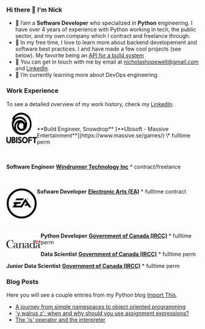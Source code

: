 ### Hi there 👋 I'm Nick

- 🐍 I’am a **Software Developer** who specialized in **Python** engineering. I have over 4 years of experience with Python working in tech, the public sector, and my own company which I contract and freelance through.
- 🔭 In my free time, I love to learn more about backend developement and software best practices. I and have made a few cool projects (see below). My favorite being an [API for a build system](https://github.com/NHopewell/diskspace-monitor-CRUD)
- 💬 You can get in touch with me by email at [nicholashopewell@gmail.com](mailto:nicholashopewell@gmail.com) and [LinkedIn](https://www.linkedin.com/in/nick-hopewell/).
- 🌱 I’m currently learning more about DevOps engineering.

### Work Experience

To see a detailed overview of my work history, check my [LinkedIn](https://www.linkedin.com/in/nick-hopewell/).

[<img align="left" height="80px" width="80px" alt="massive" src="employer_images/Ubisoft_logo.png">](https://www.massive.se/games/)

<br/>
<br/> 
**Build Engineer, Snowdrop**
[**Ubisoft - Massive Entertainment**](https://www.massive.se/games/) \* fulltime perm
<br/>
<br/>  
<br/>

**Software Engineer**
[**Windrunner Technology Inc**](https://www.linkedin.com/company/78842977/) \* contract/freelance
<br/>  
<br/>

[<img align="left" height="80px" width="80px" alt="EA" src="employer_images/EA_logo_Electronic_Arts.png">](https://www.ea.com/)

**Sofware Developer**
[**Electronic Arts (EA)**](https://www.ea.com/) \* fulltime contract
<br/>  
<br/>
<br/>  
<br/>

[<img align="left" height="61px" width="90px" alt="gov" src="employer_images/Government-of-Canada-logo.png">](https://www.canada.ca/en/immigration-refugees-citizenship.html)

**Python Developer**
[**Government of Canada (IRCC)**](https://www.canada.ca/en/immigration-refugees-citizenship.html) \* fulltime perm
<br/>

**Data Scientist**
[**Government of Canada (IRCC)**](https://www.canada.ca/en/immigration-refugees-citizenship.html) \* fulltime perm
<br/>

**Junior Data Scientist**
[**Government of Canada (IRCC)**](https://www.canada.ca/en/immigration-refugees-citizenship.html) \* fulltime perm

### Blog Posts

Here you will see a couple entries from my Python blog [Import This](https://nicholashopewell.com/import-this/).

<!-- BLOG_START -->

- [A journey from simple namespaces to object oriented programming](https://nicholashopewell.com/import-this/2021/02/17/from-simple-namespaces-to-oop.html)
- ['y walrus z': when and why should you use assignment expressions?](https://nicholashopewell.com/import-this/2021/02/15/when-and-how-to-use-assignment-expressions.html)
- [The 'is' operator and the interpreter](https://nicholashopewell.com/import-this/2021/02/11/the-is-operator.html)
<!-- BLOG_END -->
